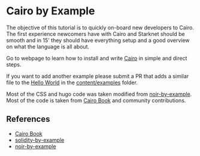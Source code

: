 # Cairo by Example

The objective of this tutorial is to quickly on-board new developers to Cairo. The first experience newcomers have with Cairo and Starknet should be smooth and in 15' they should have everything setup and a good overview on what the language is all about.

Go to webpage to learn how to install and write [Cairo](https://cairo-lang.org) in simple and direct steps.

If you want to add another example please submit a PR that adds a similar file to the [Hello World](https://github.com/lambdaclass/cairo-by-example/blob/main/content/examples/hello-world.md) in the [content/examples](https://github.com/lambdaclass/cairo-by-example/tree/main/content/examples) folder.

Most of the CSS and hugo code was taken modified from [noir-by-example](https://github.com/sambarnes/noir-by-example/).
Most of the code is taken from [Cairo Book](https://cairo-book.github.io/) and community contributions.

## References

- [Cairo Book](https://cairo-book.github.io/)
- [solidity-by-example](https://github.com/raineorshine/solidity-by-example)
- [noir-by-example](https://github.com/sambarnes/noir-by-example/)
